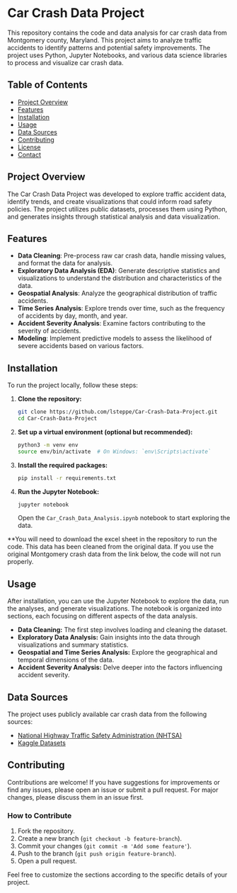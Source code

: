 # Car Crash Data Project

This repository contains the code and data analysis for car crash data from Montgomery county, Maryland. This project aims to analyze traffic accidents to identify patterns and potential safety improvements. The project uses Python, Jupyter Notebooks, and various data science libraries to process and visualize car crash data.

## Table of Contents

- [Project Overview](#project-overview)
- [Features](#features)
- [Installation](#installation)
- [Usage](#usage)
- [Data Sources](#data-sources)
- [Contributing](#contributing)
- [License](#license)
- [Contact](#contact)

## Project Overview

The Car Crash Data Project was developed to explore traffic accident data, identify trends, and create visualizations that could inform road safety policies. The project utilizes public datasets, processes them using Python, and generates insights through statistical analysis and data visualization.

## Features

- **Data Cleaning**: Pre-process raw car crash data, handle missing values, and format the data for analysis.
- **Exploratory Data Analysis (EDA)**: Generate descriptive statistics and visualizations to understand the distribution and characteristics of the data.
- **Geospatial Analysis**: Analyze the geographical distribution of traffic accidents.
- **Time Series Analysis**: Explore trends over time, such as the frequency of accidents by day, month, and year.
- **Accident Severity Analysis**: Examine factors contributing to the severity of accidents.
- **Modeling**: Implement predictive models to assess the likelihood of severe accidents based on various factors.

## Installation

To run the project locally, follow these steps:

1. **Clone the repository:**
   ```bash
   git clone https://github.com/lsteppe/Car-Crash-Data-Project.git
   cd Car-Crash-Data-Project
   ```

2. **Set up a virtual environment (optional but recommended):**
   ```bash
   python3 -m venv env
   source env/bin/activate  # On Windows: `env\Scripts\activate`
   ```

3. **Install the required packages:**
   ```bash
   pip install -r requirements.txt
   ```

4. **Run the Jupyter Notebook:**
   ```bash
   jupyter notebook
   ```
   Open the `Car_Crash_Data_Analysis.ipynb` notebook to start exploring the data.

**You will need to download the excel sheet in the repository to run the code. This data has been cleaned from the original data. If you use the original Montgomery crash data from the link below, the code will not run properly.

## Usage

After installation, you can use the Jupyter Notebook to explore the data, run the analyses, and generate visualizations. The notebook is organized into sections, each focusing on different aspects of the data analysis.

- **Data Cleaning:** The first step involves loading and cleaning the dataset.
- **Exploratory Data Analysis:** Gain insights into the data through visualizations and summary statistics.
- **Geospatial and Time Series Analysis:** Explore the geographical and temporal dimensions of the data.
- **Accident Severity Analysis:** Delve deeper into the factors influencing accident severity.

## Data Sources

The project uses publicly available car crash data from the following sources:

- [National Highway Traffic Safety Administration (NHTSA)](https://www.nhtsa.gov/)
- [Kaggle Datasets](https://www.kaggle.com/)

## Contributing

Contributions are welcome! If you have suggestions for improvements or find any issues, please open an issue or submit a pull request. For major changes, please discuss them in an issue first.

### How to Contribute

1. Fork the repository.
2. Create a new branch (`git checkout -b feature-branch`).
3. Commit your changes (`git commit -m 'Add some feature'`).
4. Push to the branch (`git push origin feature-branch`).
5. Open a pull request.

Feel free to customize the sections according to the specific details of your project.
